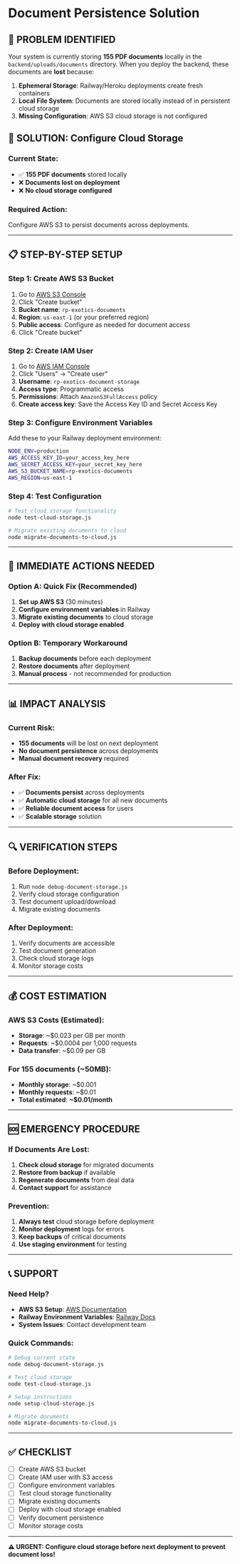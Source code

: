 # Document Persistence Solution

## 🚨 **PROBLEM IDENTIFIED**

Your system is currently storing **155 PDF documents** locally in the `backend/uploads/documents` directory. When you deploy the backend, these documents are **lost** because:

1. **Ephemeral Storage**: Railway/Heroku deployments create fresh containers
2. **Local File System**: Documents are stored locally instead of in persistent cloud storage
3. **Missing Configuration**: AWS S3 cloud storage is not configured

## 🔧 **SOLUTION: Configure Cloud Storage**

### **Current State:**
- ✅ **155 PDF documents** stored locally
- ❌ **Documents lost on deployment**
- ❌ **No cloud storage configured**

### **Required Action:**
Configure AWS S3 to persist documents across deployments.

---

## 📋 **STEP-BY-STEP SETUP**

### **Step 1: Create AWS S3 Bucket**

1. Go to [AWS S3 Console](https://console.aws.amazon.com/s3/)
2. Click "Create bucket"
3. **Bucket name**: `rp-exotics-documents`
4. **Region**: `us-east-1` (or your preferred region)
5. **Public access**: Configure as needed for document access
6. Click "Create bucket"

### **Step 2: Create IAM User**

1. Go to [AWS IAM Console](https://console.aws.amazon.com/iam/)
2. Click "Users" → "Create user"
3. **Username**: `rp-exotics-document-storage`
4. **Access type**: Programmatic access
5. **Permissions**: Attach `AmazonS3FullAccess` policy
6. **Create access key**: Save the Access Key ID and Secret Access Key

### **Step 3: Configure Environment Variables**

Add these to your Railway deployment environment:

```bash
NODE_ENV=production
AWS_ACCESS_KEY_ID=your_access_key_here
AWS_SECRET_ACCESS_KEY=your_secret_key_here
AWS_S3_BUCKET_NAME=rp-exotics-documents
AWS_REGION=us-east-1
```

### **Step 4: Test Configuration**

```bash
# Test cloud storage functionality
node test-cloud-storage.js

# Migrate existing documents to cloud
node migrate-documents-to-cloud.js
```

---

## 🚀 **IMMEDIATE ACTIONS NEEDED**

### **Option A: Quick Fix (Recommended)**
1. **Set up AWS S3** (30 minutes)
2. **Configure environment variables** in Railway
3. **Migrate existing documents** to cloud storage
4. **Deploy with cloud storage enabled**

### **Option B: Temporary Workaround**
1. **Backup documents** before each deployment
2. **Restore documents** after deployment
3. **Manual process** - not recommended for production

---

## 📊 **IMPACT ANALYSIS**

### **Current Risk:**
- **155 documents** will be lost on next deployment
- **No document persistence** across deployments
- **Manual document recovery** required

### **After Fix:**
- ✅ **Documents persist** across deployments
- ✅ **Automatic cloud storage** for all new documents
- ✅ **Reliable document access** for users
- ✅ **Scalable storage** solution

---

## 🔍 **VERIFICATION STEPS**

### **Before Deployment:**
1. Run `node debug-document-storage.js`
2. Verify cloud storage configuration
3. Test document upload/download
4. Migrate existing documents

### **After Deployment:**
1. Verify documents are accessible
2. Test document generation
3. Check cloud storage logs
4. Monitor storage costs

---

## 💰 **COST ESTIMATION**

### **AWS S3 Costs (Estimated):**
- **Storage**: ~$0.023 per GB per month
- **Requests**: ~$0.0004 per 1,000 requests
- **Data transfer**: ~$0.09 per GB

### **For 155 documents (~50MB):**
- **Monthly storage**: ~$0.001
- **Monthly requests**: ~$0.01
- **Total estimated**: **~$0.01/month**

---

## 🆘 **EMERGENCY PROCEDURE**

### **If Documents Are Lost:**
1. **Check cloud storage** for migrated documents
2. **Restore from backup** if available
3. **Regenerate documents** from deal data
4. **Contact support** for assistance

### **Prevention:**
1. **Always test** cloud storage before deployment
2. **Monitor deployment** logs for errors
3. **Keep backups** of critical documents
4. **Use staging environment** for testing

---

## 📞 **SUPPORT**

### **Need Help?**
- **AWS S3 Setup**: [AWS Documentation](https://docs.aws.amazon.com/s3/)
- **Railway Environment Variables**: [Railway Docs](https://docs.railway.app/deploy/environment-variables)
- **System Issues**: Contact development team

### **Quick Commands:**
```bash
# Debug current state
node debug-document-storage.js

# Test cloud storage
node test-cloud-storage.js

# Setup instructions
node setup-cloud-storage.js

# Migrate documents
node migrate-documents-to-cloud.js
```

---

## ✅ **CHECKLIST**

- [ ] Create AWS S3 bucket
- [ ] Create IAM user with S3 access
- [ ] Configure environment variables
- [ ] Test cloud storage functionality
- [ ] Migrate existing documents
- [ ] Deploy with cloud storage enabled
- [ ] Verify document persistence
- [ ] Monitor storage costs

---

**⚠️ URGENT: Configure cloud storage before next deployment to prevent document loss!** 